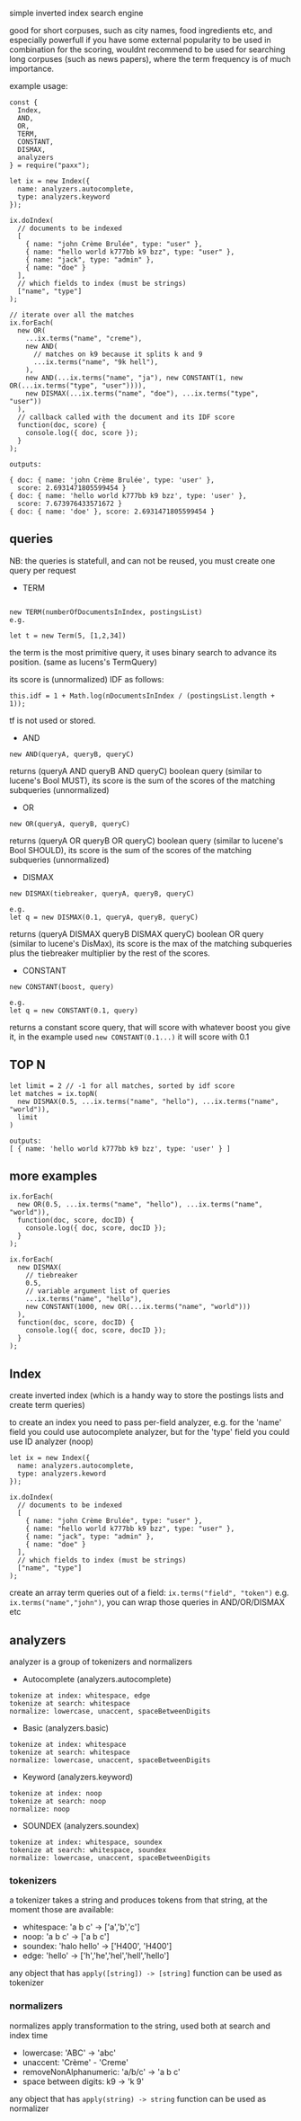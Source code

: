 simple inverted index search engine

good for short corpuses, such as city names, food ingredients etc, and
especially powerfull if you have some external popularity to be used
in combination for the scoring, wouldnt recommend to be used for
searching long corpuses (such as news papers), where the term
frequency is of much importance.

example usage:

```
const {
  Index,
  AND,
  OR,
  TERM,
  CONSTANT,
  DISMAX,
  analyzers
} = require("paxx");

let ix = new Index({
  name: analyzers.autocomplete,
  type: analyzers.keyword
});

ix.doIndex(
  // documents to be indexed
  [
    { name: "john Crème Brulée", type: "user" },
    { name: "hello world k777bb k9 bzz", type: "user" },
    { name: "jack", type: "admin" },
    { name: "doe" }
  ],
  // which fields to index (must be strings)
  ["name", "type"]
);

// iterate over all the matches
ix.forEach(
  new OR(
    ...ix.terms("name", "creme"),
    new AND(
      // matches on k9 because it splits k and 9
      ...ix.terms("name", "9k hell"),
    ),
    new AND(...ix.terms("name", "ja"), new CONSTANT(1, new OR(...ix.terms("type", "user")))),
    new DISMAX(...ix.terms("name", "doe"), ...ix.terms("type", "user"))
  ),
  // callback called with the document and its IDF score
  function(doc, score) {
    console.log({ doc, score });
  }
);

outputs:

{ doc: { name: 'john Crème Brulée', type: 'user' },
  score: 2.6931471805599454 }
{ doc: { name: 'hello world k777bb k9 bzz', type: 'user' },
  score: 7.673976433571672 }
{ doc: { name: 'doe' }, score: 2.6931471805599454 }

```

## queries

NB: the queries is statefull, and can not be reused, you must create one query per request

* TERM

```

new TERM(numberOfDocumentsInIndex, postingsList)
e.g.

let t = new Term(5, [1,2,34])
```

the term is the most primitive query, it uses binary search to advance its
position. (same as lucens's TermQuery)

its score is (unnormalized) IDF as follows:

```
this.idf = 1 + Math.log(nDocumentsInIndex / (postingsList.length + 1));
```

tf is not used or stored.

* AND

```
new AND(queryA, queryB, queryC)
```

returns (queryA AND queryB AND queryC) boolean query (similar to lucene's Bool MUST), its score is the sum of the scores of the matching subqueries (unnormalized)

* OR

```
new OR(queryA, queryB, queryC)
```

returns (queryA OR queryB OR queryC) boolean query (similar to lucene's Bool SHOULD), its score is the sum of the scores of the matching subqueries (unnormalized)

* DISMAX

```
new DISMAX(tiebreaker, queryA, queryB, queryC)

e.g.
let q = new DISMAX(0.1, queryA, queryB, queryC)
```

returns (queryA DISMAX queryB DISMAX queryC) boolean OR query (similar to lucene's DisMax), its score is the max of the matching subqueries plus the tiebreaker multiplier by the rest of the scores.

* CONSTANT

```
new CONSTANT(boost, query)

e.g.
let q = new CONSTANT(0.1, query)
```

returns a constant score query, that will score with whatever boost you give it, in the example used `new CONSTANT(0.1...)` it will score with 0.1

## TOP N

```
let limit = 2 // -1 for all matches, sorted by idf score
let matches = ix.topN(
  new DISMAX(0.5, ...ix.terms("name", "hello"), ...ix.terms("name", "world")),
  limit
)

outputs: 
[ { name: 'hello world k777bb k9 bzz', type: 'user' } ]
```


## more examples

```
ix.forEach(
  new OR(0.5, ...ix.terms("name", "hello"), ...ix.terms("name", "world")),
  function(doc, score, docID) {
    console.log({ doc, score, docID });
  }
);

ix.forEach(
  new DISMAX(
    // tiebreaker
    0.5,
    // variable argument list of queries
    ...ix.terms("name", "hello"),
    new CONSTANT(1000, new OR(...ix.terms("name", "world")))
  ),
  function(doc, score, docID) {
    console.log({ doc, score, docID });
  }
);

```

## Index

create inverted index (which is a handy way to store the postings lists and create term queries)

to create an index you need to pass per-field analyzer, e.g. for the 'name' field you could use autocomplete analyzer, but for the 'type' field you could use ID analyzer (noop)

```
let ix = new Index({
  name: analyzers.autocomplete,
  type: analyzers.keword
});

ix.doIndex(
  // documents to be indexed
  [
    { name: "john Crème Brulée", type: "user" },
    { name: "hello world k777bb k9 bzz", type: "user" },
    { name: "jack", type: "admin" },
    { name: "doe" }
  ],
  // which fields to index (must be strings)
  ["name", "type"]
);

```

create an array term queries out of a field: `ix.terms("field", "token")` e.g. `ix.terms("name","john")`, you can wrap those queries in AND/OR/DISMAX etc

## analyzers

analyzer is a group of tokenizers and normalizers
* Autocomplete (analyzers.autocomplete)

```
tokenize at index: whitespace, edge
tokenize at search: whitespace
normalize: lowercase, unaccent, spaceBetweenDigits
```

* Basic (analyzers.basic)

```
tokenize at index: whitespace
tokenize at search: whitespace
normalize: lowercase, unaccent, spaceBetweenDigits
```


* Keyword (analyzers.keyword)
```
tokenize at index: noop
tokenize at search: noop
normalize: noop
```

* SOUNDEX (analyzers.soundex)
```
tokenize at index: whitespace, soundex
tokenize at search: whitespace, soundex
normalize: lowercase, unaccent, spaceBetweenDigits
```


### tokenizers

a tokenizer takes a string and produces tokens from that string, at the moment those are available:

* whitespace: 'a b c' -> ['a','b','c']
* noop: 'a b c' -> ['a b c']
* soundex: 'halo hello' -> ['H400', 'H400']
* edge: 'hello' -> ['h','he','hel','hell','hello']

any object that has `apply([string]) -> [string]` function can be used as tokenizer

### normalizers

normalizes apply transformation to the string, used both at search and index time

* lowercase: 'ABC' -> 'abc'
* unaccent: 'Crème' - 'Creme'
* removeNonAlphanumeric: 'a/b/c' -> 'a b c'
* space between digits: k9 -> 'k 9'

any object that has `apply(string) -> string` function can be used as normalizer

